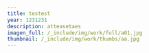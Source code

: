```yaml
---
title: testest
year: 1231231
description: atteasetaes
imagen_full: /_include/img/work/full/a01.jpg
thumbnail: /_include/img/work/thumbs/aa.jpg
---
```

